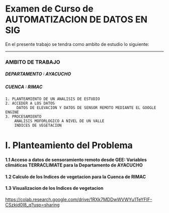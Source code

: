
# Examen de Curso de AUTOMATIZACION DE DATOS EN SIG

En el presente trabajo se tendra como ambito de estudio lo siguiente:
****
### **AMBITO DE TRABAJO**
          
##### **DEPARTAMENTO :** AYACUCHO
##### **CUENCA       :** RIMAC



```
1. PLANTEAMIENTO DE UN ANALISIS DE ESTUDIO
2. ACCEDER A LOS DATOS
     DATOS DE ELEVACION Y DATOS DE SENSOR REMOTO MEDIANTE EL GOOGLE ENGINE
3. PROCESAMIENTO
    ANALISIS MOFORLOGICO A NIVEL DE UN VALLE 
    INDICES DE VEGETACION

```
# **I. Planteamiento del Problema**

#### 1.1 Acceso a datos de sensoramiento remoto desde GEE: Variables climáticas TERRACLIMATE para la Departamento de **AYACUCHO**
#### 1.2 Calculo de los Indices de vegetacion para la Cuenca de **RIMAC**
#### 1.3 Visualizacion de los Indices de vegetacion 

https://colab.research.google.com/drive/1RXk7MDDwWVWYu1TeYFIF-CSzkjd0I8_q?usp=sharing
